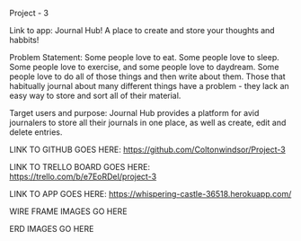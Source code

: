 Project - 3

Link to app:
Journal Hub!
A place to create and store your thoughts and habbits!

Problem Statement:
Some people love to eat. Some people love to sleep. Some people love to exercise, and some people love to daydream. Some people love to do all of those things and then write about them. Those that habitually journal about many different things have a problem - they lack an easy way to store and sort all of their material.

Target users and purpose:
Journal Hub provides a platform for avid journalers to store all their journals in one place, as well as create, edit and delete entries.

LINK TO GITHUB GOES HERE:
https://github.com/Coltonwindsor/Project-3

LINK TO TRELLO BOARD GOES HERE:
https://trello.com/b/e7EoRDeI/project-3

LINK TO APP GOES HERE:
https://whispering-castle-36518.herokuapp.com/

WIRE FRAME IMAGES GO HERE

ERD IMAGES GO HERE
